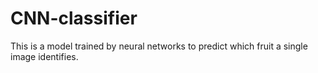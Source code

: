# CNN-classifier
This is a model trained by neural networks to predict which fruit a single image identifies.
